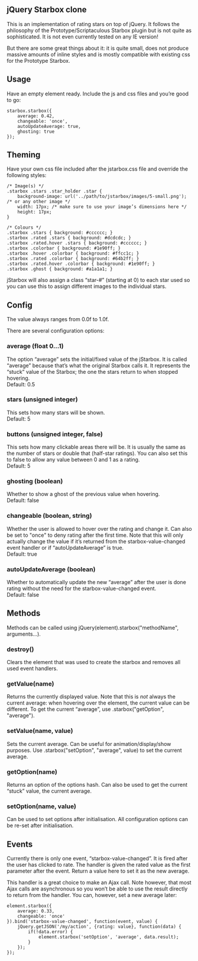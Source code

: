 jQuery Starbox clone
--------------
This is an implementation of rating stars on top of jQuery. It follows the philosophy of the Prototype/Scriptaculous Starbox plugin but is not quite as sophisticated. It is not even currently tested on any IE version!

But there are some great things about it: it is quite small, does not produce massive amounts of inline styles and is mostly compatible with existing css for the Prototype Starbox.

## Usage
Have an empty element ready. Include the js and css files and you’re good to go:

	starbox.starbox({
		average: 0.42,
		changeable: 'once',
		autoUpdateAverage: true,
		ghosting: true
	});


## Theming

Have your own css file included after the jstarbox.css file and override the following styles:

	/* Image(s) */
	.starbox .stars .star_holder .star {
		background-image: url('../path/to/jstarbox/images/5-small.png'); /* or any other image */
		width: 17px; /* make sure to use your image’s dimensions here */
		height: 17px;
	}
	
	/* Colours */
	.starbox .stars { background: #cccccc; }
	.starbox .rated .stars { background: #dcdcdc; }
	.starbox .rated.hover .stars { background: #cccccc; }
	.starbox .colorbar { background: #1e90ff; }
	.starbox .hover .colorbar { background: #ffcc1c; }
	.starbox .rated .colorbar { background: #64b2ff; }
	.starbox .rated.hover .colorbar { background: #1e90ff; }
	.starbox .ghost { background: #a1a1a1; }

jStarbox will also assign a class “star-#” (starting at 0) to each star used so you can use this to assign different images to the individual stars.

## Config

The value always ranges from 0.0f to 1.0f.

There are several configuration options:

### average (float 0…1)
The option “average” sets the initial/fixed value of the jStarbox. It is called “average” because that’s what the original Starbox calls it. It represents the “stuck” value of the Starbox; the one the stars return to when stopped hovering.  
Default: 0.5

### stars (unsigned integer)
This sets how many stars will be shown.  
Default: 5

### buttons (unsigned integer, false)
This sets how many clickable areas there will be. It is usually the same as the number of stars or double that (half-star ratings). You can also set this to false to allow any value between 0 and 1 as a rating.  
Default: 5

### ghosting (boolean)
Whether to show a ghost of the previous value when hovering.  
Default: false

### changeable (boolean, string)
Whether the user is allowed to hover over the rating and change it. Can also be set to "once" to deny rating after the first time. Note that this will only actually change the value if it’s returned from the starbox-value-changed event handler or if “autoUpdateAverage” is true.  
Default: true

### autoUpdateAverage (boolean)
Whether to automatically update the new “average” after the user is done rating without the need for the starbox-value-changed event.  
Default: false

## Methods
Methods can be called using jQuery(element).starbox("methodName", arguments…).

### destroy()
Clears the element that was used to create the starbox and removes all used event handlers.

### getValue(name)
Returns the currently displayed value. Note that this is *not* always the current average: when hovering over the element, the current value can be different. To get the current “average”, use .starbox("getOption", "average").

### setValue(name, value)
Sets the current average. Can be useful for animation/display/show purposes. Use .starbox("setOption", "average", value) to set the current average.

### getOption(name)
Returns an option of the options hash. Can also be used to get the current “stuck” value, the current average.

### setOption(name, value)
Can be used to set options after initialisation. All configuration options can be re-set after initialisation.

## Events
Currently there is only one event, “starbox-value-changed”. It is fired after the user has clicked to rate. The handler is given the rated value as the first parameter after the event. Return a value here to set it as the new average.

This handler is a great choice to make an Ajax call. Note however, that most Ajax calls are asynchronous so you won’t be able to use the result directly to return from the handler. You can, however, set a new average later:

	element.starbox({
		average: 0.33,
		changeable: 'once'
	}).bind('starbox-value-changed', function(event, value) {
		jQuery.getJSON('/my/action', {rating: value}, function(data) {
			if(!data.error) {
				element.starbox('setOption', 'average', data.result);
			}
		});
	});
